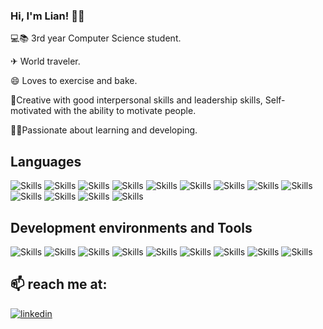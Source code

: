 ### Hi, I'm Lian! 👋🏻

💻📚 3rd year Computer Science student.

✈ World traveler.

😄 Loves to exercise and bake.

🦾Creative with good interpersonal skills and leadership skills, Self-motivated with the ability to motivate people.

👨‍💻Passionate about learning and developing.

## Languages

![Skills](https://camo.githubusercontent.com/21625495109200be6dabde79149fef365cb665e77bf65c4e8df6cdcdffeb1a21/68747470733a2f2f696d672e69636f6e73382e636f6d2f696f732d66696c6c65642f35302f3030303030302f632d73686172702d6c6f676f2e706e67)
![Skills](https://camo.githubusercontent.com/89f156f686927710b07702353a333436140ec83bd18cb8d3a851578045551f35/68747470733a2f2f63646e2d69636f6e732d706e672e666c617469636f6e2e636f6d2f3132382f363133322f363133323232322e706e67)
![Skills](https://camo.githubusercontent.com/021d8f04162100b1a42194c0b7a9de0ec99c6b484a7ad9711dc9b3f563744f06/68747470733a2f2f63646e2d69636f6e732d706e672e666c617469636f6e2e636f6d2f3132382f333630302f333630303931322e706e67)
![Skills](https://camo.githubusercontent.com/93628baa0ee70f6279f1b9d89cb86c3d4be707798b318768e1b0333f3b1749c3/68747470733a2f2f63646e2d69636f6e732d706e672e666c617469636f6e2e636f6d2f3132382f353936382f353936383236372e706e67)
![Skills](https://camo.githubusercontent.com/e17f27ccb104b1ee595bb3c320eaf9ab8d0b1767969bc204fb7813db450ebd8f/68747470733a2f2f696d672e69636f6e73382e636f6d2f636f6c6f722f34382f3030303030302f707974686f6e2d2d76322e706e67)
![Skills](https://upload.wikimedia.org/wikipedia/commons/thumb/d/d5/CSS3_logo_and_wordmark.svg/250px-CSS3_logo_and_wordmark.svg.png)
![Skills](https://upload.wikimedia.org/wikipedia/en/thumb/3/30/Java_programming_language_logo.svg/1200px-Java_programming_language_logo.svg.png)
![Skills](https://res.cloudinary.com/practicaldev/image/fetch/s--KeoWS_Ah--/c_imagga_scale,f_auto,fl_progressive,h_900,q_auto,w_1600/https://cdn-images-1.medium.com/max/640/1%2ASL4sWHdjGR3vo0x5ta3xfw.jpeg)
![Skills](https://process.fs.teachablecdn.com/ADNupMnWyR7kCWRvm76Laz/resize=width:705/https://www.filepicker.io/api/file/zIGrLo71TVNe9U9ymo3C)
![Skills](https://upload.wikimedia.org/wikipedia/commons/thumb/9/93/MongoDB_Logo.svg/2560px-MongoDB_Logo.svg.png)
![Skills](https://user-images.githubusercontent.com/29712634/81721690-e2fb5d80-9445-11ea-8602-4b2294c964f3.png)
![Skills](https://upload.wikimedia.org/wikipedia/commons/thumb/d/d9/Node.js_logo.svg/1200px-Node.js_logo.svg.png)
![Skills](https://miro.medium.com/max/1400/1*i2fRBk3GsYLeUk_Rh7AzHw.png)


## Development environments and Tools
 
![Skills](https://unity.com/logo-unity-web.png)
![Skills](https://avatars.githubusercontent.com/u/1089146?s=280&v=4)
![Skills](https://www.wizcase.com/wp-content/uploads/2021/05/visual-studio-logo.jpeg)
![Skills](https://res.cloudinary.com/canonical/image/fetch/f_auto,q_auto,fl_sanitize,c_fill,w_720/https://ubuntu.com/wp-content/uploads/c9f4/visualstudio_code-card.png)
![Skills](https://miro.medium.com/max/730/1*20hS5w0ENZraHIzP0y4lpA.png)
![Skills](https://www.xda-developers.com/files/2018/03/android-studio-logo.png)
![Skills](https://ih1.redbubble.net/image.2577683394.0899/st,small,507x507-pad,600x600,f8f8f8.u1.jpg)
![Skills](https://www.peres-center.org/media/2571/monday.png)
![Skills](https://aidanfinn.com/wp-content/uploads/2022/01/GitHub-logo.png)



## 📫 reach me at:
[![linkedin](https://img.shields.io/badge/linkedin-0A66C2?style=for-the-badge&logo=linkedin&logoColor=white)](http://www.linkedin.com/in/lian-nidam)

